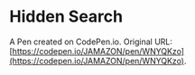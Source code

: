 # Hidden Search

A Pen created on CodePen.io. Original URL: [https://codepen.io/JAMAZON/pen/WNYQKzo](https://codepen.io/JAMAZON/pen/WNYQKzo).

